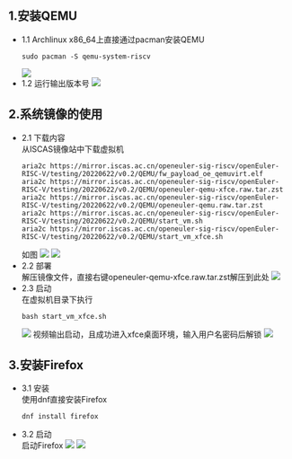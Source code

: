 ## 1.安装QEMU
- 1.1 Archlinux x86_64上直接通过pacman安装QEMU  
    ```shell
    sudo pacman -S qemu-system-riscv
    ```
    <img src="../Img/pacman.png">
- 1.2 运行输出版本号
    <img src="../Img/qemu_version.png">

## 2.系统镜像的使用
- 2.1 下载内容  
    从ISCAS镜像站中下载虚拟机
    ```shell
    aria2c https://mirror.iscas.ac.cn/openeuler-sig-riscv/openEuler-RISC-V/testing/20220622/v0.2/QEMU/fw_payload_oe_qemuvirt.elf
    aria2c https://mirror.iscas.ac.cn/openeuler-sig-riscv/openEuler-RISC-V/testing/20220622/v0.2/QEMU/openeuler-qemu-xfce.raw.tar.zst 
    aria2c https://mirror.iscas.ac.cn/openeuler-sig-riscv/openEuler-RISC-V/testing/20220622/v0.2/QEMU/openeuler-qemu.raw.tar.zst  
    aria2c https://mirror.iscas.ac.cn/openeuler-sig-riscv/openEuler-RISC-V/testing/20220622/v0.2/QEMU/start_vm.sh 
    aria2c https://mirror.iscas.ac.cn/openeuler-sig-riscv/openEuler-RISC-V/testing/20220622/v0.2/QEMU/start_vm_xfce.sh     
    ```
    如图
    <img src="../Img/download.png">
    <img src="../Img/folder.png">
- 2.2 部署  
    解压镜像文件，直接右键openeuler-qemu-xfce.raw.tar.zst解压到此处
    <img src="../Img/extracted.png">
- 2.3 启动  
    在虚拟机目录下执行
    ```shell
    bash start_vm_xfce.sh
    ```
    <img src="../Img/vm_xfce_start.png">
    视频输出启动，且成功进入xfce桌面环境，输入用户名密码后解锁
    <img src="../Img/xfce_desktop.png">

## 3.安装Firefox
- 3.1 安装  
    使用dnf直接安装Firefox
    ```shell
    dnf install firefox
    ```
- 3.2 启动  
    启动Firefox
    <img src="../Img/start_firefox.png">
    <img src="../Img/firefox_started.png">